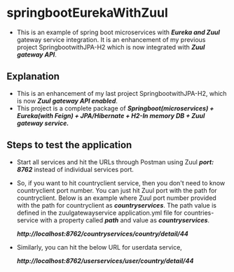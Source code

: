 # springbootEurekaWithZuul
- This is an example of spring boot microservices with ***Eureka and Zuul*** gateway service integration. It is an enhancement of my previous project SpringbootwithJPA-H2 which is now integrated with ***Zuul gateway API***.

## Explanation
- This is an enhancement of my last project SpringbootwithJPA-H2, which is now ***Zuul gateway API enabled***.
- This project is a complete package of ***Springboot(microservices) + Eureka(with Feign) + JPA/Hibernate + H2-In memory DB + Zuul gateway service.***

## Steps to test the application
- Start all services and hit the URLs through Postman using Zuul ***port: 8762*** instead of individual services port.
- So, if you want to hit countryclient service, then you don't need to know countryclient port number. You can just hit Zuul port with the path for countryclient. Below is an example where Zuul port number provided with the path for countryclient as ***countryservices***.  The path value is defined in the zuulgatewayservice application.yml file for countries-service with a property called ***path*** and value as ***countryservices***.

  ***http://localhost:8762/countryservices/country/detail/44***
  
- Similarly, you can hit the below URL for userdata service,

  ***http://localhost:8762/userservices/user/country/detail/44***
